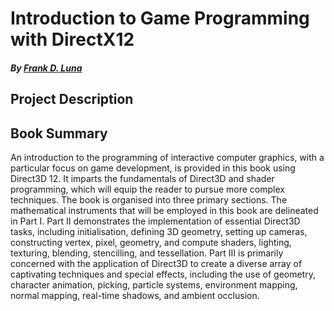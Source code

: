# Introduction to Game Programming with DirectX12
##### By [Frank D. Luna](https://dl.acm.org/doi/book/10.5555/2988380)
## Project Description

## Book Summary
An introduction to the programming of interactive computer graphics, with a particular focus on game development, is provided in this book using Direct3D 12. It imparts the fundamentals of Direct3D and shader programming, which will equip the reader to pursue more complex techniques. The book is organised into three primary sections. The mathematical instruments that will be employed in this book are delineated in Part I. Part II demonstrates the implementation of essential Direct3D tasks, including initialisation, defining 3D geometry, setting up cameras, constructing vertex, pixel, geometry, and compute shaders, lighting, texturing, blending, stencilling, and tessellation. Part III is primarily concerned with the application of Direct3D to create a diverse array of captivating techniques and special effects, including the use of geometry, character animation, picking, particle systems, environment mapping, normal mapping, real-time shadows, and ambient occlusion.
